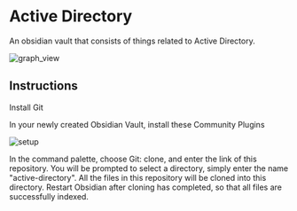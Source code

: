 # Active Directory
An obsidian vault that consists of things related to Active Directory.

![graph_view](https://github.com/user-attachments/assets/494f0ecd-b835-4318-9d4a-4b5f06255fbc)


## Instructions
Install Git

In your newly created Obsidian Vault, install these Community Plugins

![setup](https://github.com/user-attachments/assets/273da5a0-9c9e-4564-ace8-ac2aa3f682b9)

In the command palette, choose Git: clone, and enter the link of this repository. You will be prompted to select a directory, simply enter the name "active-directory". All the files in this repository will be cloned into this directory. Restart Obsidian after cloning has completed, so that all files are successfully indexed.
